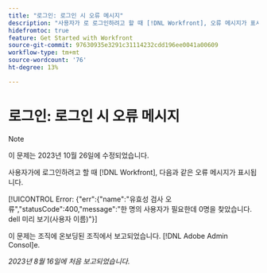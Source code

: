 ```yaml
---
title: "로그인: 로그인 시 오류 메시지"
description: "사용자가 로 로그인하려고 할 때 [!DNL Workfront], 오류 메시지가 표시됩니다."
hidefromtoc: true
feature: Get Started with Workfront
source-git-commit: 97630935e3291c31114232cdd196ee0041a00609
workflow-type: tm+mt
source-wordcount: '76'
ht-degree: 13%

---
```



# 로그인: 로그인 시 오류 메시지

>[!NOTE]
>
>이 문제는 2023년 10월 26일에 수정되었습니다.

사용자가에 로그인하려고 할 때 [!DNL Workfront], 다음과 같은 오류 메시지가 표시됩니다.

[!UICONTROL Error: {&quot;err&quot;:{&quot;name&quot;:&quot;유효성 검사 오류&quot;,&quot;statusCode&quot;:400,&quot;message&quot;:&quot;한 명의 사용자가 필요한데 0명을 찾았습니다. dell 미리 보기(사용자 이름)&quot;}]

이 문제는 조직에 온보딩된 조직에서 보고되었습니다. [!DNL Adobe Admin Consol]e.

_2023년 8월 16일에 처음 보고되었습니다._
